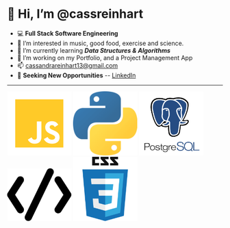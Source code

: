 # 👋 Hi, I’m @cassreinhart

- 💻 **Full Stack Software Engineering**
- 👀 I’m interested in music, good food, exercise and science.
- 🌱 I’m currently learning ***Data Structures & Algorithms***
- 💞️ I’m working on my Portfolio, and a Project Management App
- 📫 cassandrareinhart13@gmail.com
- 💼 **Seeking New Opportunities** -- [LinkedIn](https://www.linkedin.com/in/cassandra-reinhart-software-development/) 

___________________________

<p float="left">
  <img src="jslogo.png" alt="js" width="150"/>
  <img src="python.png" alt="python" width="150"/>
  <img src="postgres.png" alt="postgres" width="150"/>
  <img src="html.png" alt="html" width="150"/>
  <img src="css.png" alt="css" width="150"/>
</p>
<!---
cassreinhart/cassreinhart is a ✨ special ✨ repository because its `README.md` (this file) appears on your GitHub profile.
You can click the Preview link to take a look at your changes.
--->
